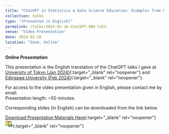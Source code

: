 ```yaml
---
title: "ChatGPT in Statistics & Data Science Education: Examples from US Universities"
collection: talks
type: "(Presented in English)"
permalink: /talks/2024-02-16-ChatGPT-ENG-talk
venue: "Video Presentation"
date: 2024-02-16
location: "Zoom, Online"
---
```


<style>
  hr {
    height: 2px;
    background-color: #E5E4E2;
    border: none;
  }

  .no-italics {
      font-style: normal;   
  }
</style>

<b>Online Presentation</b>

This presentation is the English translation of the ChatGPT talks I gave at [University of Tokyo (Jan 2024)](https://jimmydoi.github.io/talks/2024-01-31-UTokyo-GPT-talk){:target="_blank" rel="noopener"} and [Edogawa University (Feb 2024)](https://jimmydoi.github.io/talks/2024-02-01-Edogawa-GPT-talk){:target="_blank" rel="noopener"}.

For access to the video presentation given in English, please contact me by email.<br> Presentation length: ~50 minutes.

Corresponding slides (in English) can be downloaded from the link below.

[Download Presentation Materials Here](https://www.dropbox.com/s/ifzk7zbf6324mrp/Doi_2024_GPT.zip?dl=1){:target="_blank" rel="noopener"} &nbsp; [![alt text](/files/zip_24.png)](https://www.dropbox.com/s/ifzk7zbf6324mrp/Doi_2024_GPT.zip?dl=1){:target="_blank" rel="noopener"}  
